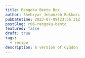 ```yaml
---
title: Rengoku Bento Box
author: Shehryar Jehanzeb Bokhari
pubDatetime: 2023-07-09T23:56:31Z
postSlug: r06-rengoku-bento
featured: false
draft: true
tags:
  - recipe
description: A version of Gyūdon
---
```



